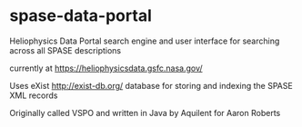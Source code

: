 # spase-data-portal
Heliophysics Data Portal search engine and user interface for searching across all SPASE descriptions

currently at https://heliophysicsdata.gsfc.nasa.gov/

Uses eXist http://exist-db.org/ database for storing and indexing the SPASE XML records

Originally called VSPO and written in Java by Aquilent for Aaron Roberts
